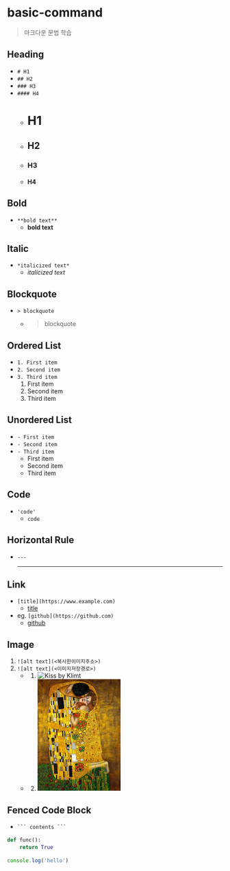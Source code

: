 # basic-command
> 마크다운 문법 학습 


## Heading
  - `# H1` 
  - `## H2`
  - `### H3`
  - `#### H4`
    - # H1 
    - ## H2 
    - ### H3
    - #### H4


## Bold
- `**bold text**` 
    - **bold text**


## Italic
- `*italicized text*`
    - *italicized text*


## Blockquote
- `> blockquote`
    - > blockquote


## Ordered List
- `1. First item`
- `2. Second item`
- `3. Third item`
    1. First item
    2. Second item
    3. Third item


## Unordered List
- `- First item`
- `- Second item`
- `- Third item`
    - First item
    - Second item
    - Third item


## Code
- `'code'`
    - `code`


## Horizontal Rule
- `---`
    - ---


## Link
- `[title](https://www.example.com)`
    - [title](https://www.example.com)
- eg. `[github](https://github.com)`
    - [github](https://github.com)


## Image
1. `![alt text](<복사한이미지주소>)`
2. `![alt text](<이미지저장경로>)`
    - 1. ![Kiss by Klimt](https://encrypted-tbn0.gstatic.com/images?q=tbn:ANd9GcRlj3bCd7LFRKL7Pq723ZAVve9f7ovEHgNmpw&usqp=CAU)  
    - 2. ![Kiss by Klimt](./assets/images.jpeg)


## Fenced Code Block
- ` ``` contents ``` `

```python
def func():
    return True
```

```javascript
console.log('hello')
```